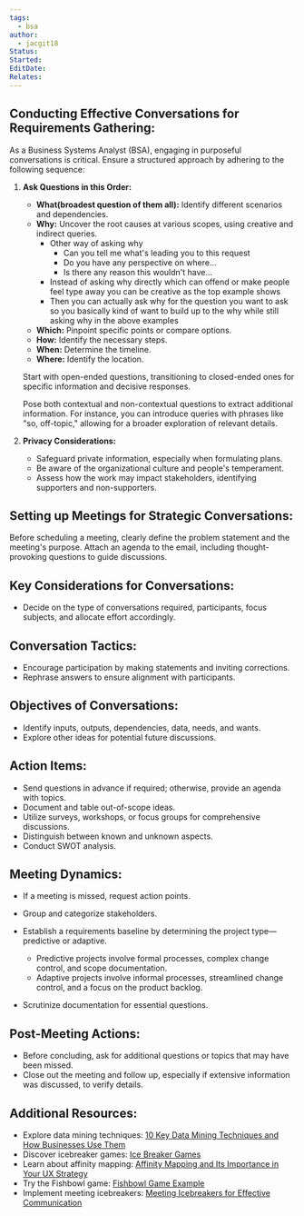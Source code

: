 ```yaml
---
tags:
  - bsa
author:
  - jacgit18
Status: 
Started: 
EditDate: 
Relates:
---
```

## **Conducting Effective Conversations for Requirements Gathering:**

As a Business Systems Analyst (BSA), engaging in purposeful conversations is critical. Ensure a structured approach by adhering to the following sequence:

1. **Ask Questions in this Order:**
   - **What(broadest question of them all):** Identify different scenarios and dependencies.
   - **Why:** Uncover the root causes at various scopes, using creative and indirect queries.
	   - Other way of asking why  
		   - Can you tell me what's leading you to this request  
		   - Do you have any perspective on where... 
		   - Is there any reason this wouldn't have...   
	   - Instead of asking why directly which can offend or make people feel type away you can be creative as the top example shows  
	   - Then you can actually ask why for the question you want to ask so you basically kind of want to build up to the why while still asking why in the above examples 
   - **Which:** Pinpoint specific points or compare options.
   - **How:** Identify the necessary steps.
   - **When:** Determine the timeline.
   - **Where:** Identify the location.

   Start with open-ended questions, transitioning to closed-ended ones for specific information and decisive responses.
   
   Pose both contextual and non-contextual questions to extract additional information. For instance, you can introduce queries with phrases like "so, off-topic," allowing for a broader exploration of relevant details.
   
1. **Privacy Considerations:**
   - Safeguard private information, especially when formulating plans.
   - Be aware of the organizational culture and people's temperament.
   - Assess how the work may impact stakeholders, identifying supporters and non-supporters.

## **Setting up Meetings for Strategic Conversations:**

Before scheduling a meeting, clearly define the problem statement and the meeting's purpose. Attach an agenda to the email, including thought-provoking questions to guide discussions.

## **Key Considerations for Conversations:**

- Decide on the type of conversations required, participants, focus subjects, and allocate effort accordingly.

## **Conversation Tactics:**

- Encourage participation by making statements and inviting corrections.
- Rephrase answers to ensure alignment with participants.

## **Objectives of Conversations:**

- Identify inputs, outputs, dependencies, data, needs, and wants.
- Explore other ideas for potential future discussions.

## **Action Items:**

- Send questions in advance if required; otherwise, provide an agenda with topics.
- Document and table out-of-scope ideas.
- Utilize surveys, workshops, or focus groups for comprehensive discussions.
- Distinguish between known and unknown aspects.
- Conduct SWOT analysis.

## **Meeting Dynamics:**

- If a meeting is missed, request action points.
- Group and categorize stakeholders.
- Establish a requirements baseline by determining the project type—predictive or adaptive.

   - Predictive projects involve formal processes, complex change control, and scope documentation.
   - Adaptive projects involve informal processes, streamlined change control, and a focus on the product backlog.

- Scrutinize documentation for essential questions.

## **Post-Meeting Actions:**

- Before concluding, ask for additional questions or topics that may have been missed.
- Close out the meeting and follow up, especially if extensive information was discussed, to verify details.

## **Additional Resources:**

- Explore data mining techniques: [10 Key Data Mining Techniques and How Businesses Use Them](https://bootcamp.pe.gatech.edu/blog/10-key-data-mining-techniques-and-how-businesses-use-them/)
- Discover icebreaker games: [Ice Breaker Games](https://blog.hubspot.com/marketing/ice-breaker-games)
- Learn about affinity mapping: [Affinity Mapping and Its Importance in Your UX Strategy](https://medium.com/usabilitygeek/affinity-mapping-and-why-it-is-important-in-your-ux-strategy-322675234f9e)
- Try the Fishbowl game: [Fishbowl Game Example](https://creately.com/diagram/example/jc9765sr1/fishbowl-game-by-abdulfattah-alras-classic)
- Implement meeting icebreakers: [Meeting Icebreakers for Effective Communication](https://www.scienceofpeople.com/meeting-icebreakers/)
